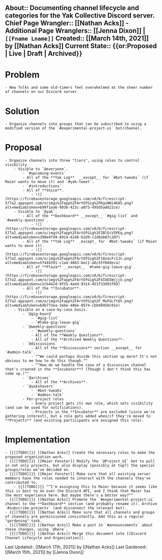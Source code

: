 About:: __Documenting channel lifecycle and categories for the Yak Collective Discord server.__
Chief Page Wrangler:: [[Nathan Acks]]
    - Additional Page Wranglers:: [[Jenna Dixon]] | `[[Fname Lname]]`
Created:: [[March 14th, 2021]] by [[Nathan Acks]]
Current State:: {{or:Proposed | Live | Draft | Archived}}
---
# Problem
    - New folks and some old-timers feel overwhelmed at the sheer number of channels on our Discord server.
# Solution
    - Organize channels into groups that can be subscribed to using a modified version of the `#experimental-project-ui` bot/channel.
# Proposal
    - Organize channels into three "tiers", using roles to control visibility.
        - Visible to `@everyone`.
            - `#upcoming-events`
            - All of the **Yak Log**  __except__ for `#bot-tweaks` (if Maier wants to move it) and `#yak-tweet`.
            - `#introductions`
            - All of **Voice**.
                - ![](https://firebasestorage.googleapis.com/v0/b/firescript-577a2.appspot.com/o/imgs%2Fapp%2FArtOfGig%2FKgvNHi4KA5.png?alt=media&token=b99f1ea6-9036-423c-a073-495d5ad622ce)
        - Visible to `@yak`.
            - All of the **Dashboard** __except__ `#gig-list` and `#weekly-questions`.
                - ![](https://firebasestorage.googleapis.com/v0/b/firescript-577a2.appspot.com/o/imgs%2Fapp%2FArtOfGig%2FZBlEcV5PEq.png?alt=media&token=390e4f49-8914-4246-b1d9-c2d8ab07c207)
            - All of the **Yak Log**  _except_ for `#bot-tweaks` (if Maier wants to move it).
                - ![](https://firebasestorage.googleapis.com/v0/b/firescript-577a2.appspot.com/o/imgs%2Fapp%2FArtOfGig%2F18xacFcIJn.png?alt=media&token=5f444391-c1a4-4083-bec1-a6c55f68deca)
            - All of **Plaza** __except__ `#take-gig-leave-gig`.
                - ![](https://firebasestorage.googleapis.com/v0/b/firescript-577a2.appspot.com/o/imgs%2Fapp%2FArtOfGig%2F4IUESWjjjU.png?alt=media&token=c2cb442d-9f55-4e4d-9314-451f33d93fb9)
            - All of the **Incubator**.
                - ![](https://firebasestorage.googleapis.com/v0/b/firescript-577a2.appspot.com/o/imgs%2Fapp%2FArtOfGig%2F_MuFGLftOt.png?alt=media&token=6db773ea-3ebe-486e-8574-cbb99458c01e)
        - Visible on a case-by-case basis.
            - `@gig-board`
                - `#gig-list`
                - `#take-gig-leave-gig`
            - `@weekly-questions`
                - `#weekly-questions`
                - All of the **Weekly Questions**.
                - All of the **Archived Weekly Questions**.
            - `@discussions`
                - All of the **Discussions** section __except__ for `#admin-talk`.
                - ^^We could perhaps divide this section up more? It's not obvious to me how to do this though.^^
                - ^^How do we handle the case of a discussion channel that's created in the **Incubator**? (Though I don't think this has come up.)^^
            - `@archives`
                - All of the **Archives**.
            - `@yakshavers`
                - `#bot-tweaks`
                - `#admin-talk`
            - Per-project roles
                - Every project gets its own role, which sets visibility (and can be used for notifications).
                - Projects in the **Incubator** are excluded (since we're gathering interest), but a role gets added when/if they're moved to **Projects** (and existing participants are assigned this role).
# Implementation
    - {{[[TODO]]}} [[Nathan Acks]] Create the necessary roles to make the proposed organization work.
    - {{[[TODO]]}} [[Maier Fenster]] Modify the `@Project_UI` bot to pull in not only projects, but also display (possibly at top?) the special groups/roles we've decided on.
    - {{[[TODO]]}} [[Maier Fenster]] Make sure that all existing server members have the roles needed to interact with the channels they've contributed to.
        - {{[[TODO]]}} ^^I'm assigning this to Maier because it seems like this is best to do over the Discord API, and I think that Maier has the most experience here. But maybe there's a better way?^^
    - {{[[TODO]]}} [[Nathan Acks]] Promote the `#experimental-project-ui` channel to the **Dashboard** section (and probably rename it). Archive `#subscribe-projects` (and disconnect the relevant bot).
    - {{[[TODO]]}} [[Nathan Acks]] Make sure that all channels and groups of channels are permissioned consistently. Add this as a regular "gardening" task.
    - {{[[TODO]]}} [[Nathan Acks]] Make a post in `#announcements` about these changes, using `@here`.
    - {{[[TODO]]}} [[Nathan Acks]] Merge this document into [[Discord Channel Lifecycle and Organization]].

Last Updated:: [[March 17th, 2021]] by [[Nathan Acks]]
Last Gardened:: [[March 15th, 2021]] by [[Jenna Dixon]]
